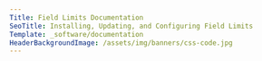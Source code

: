 ```yaml
---
Title: Field Limits Documentation
SeoTitle: Installing, Updating, and Configuring Field Limits
Template: _software/documentation
HeaderBackgroundImage: /assets/img/banners/css-code.jpg
---
```

